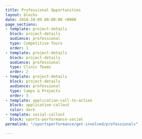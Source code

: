 ```yaml
---
title: Professional Opportunities
layout: blocks
date: 2018-10-09 00:00:00 +0000
page_sections:
- template: project-details
  block: project-details
  audience: professional
  type: Competitive Tours
  order: 1
- template: project-details
  block: project-details
  audience: professional
  type: Clinic Teams
  order: 2
- template: project-details
  block: project-details
  audience: professional
  type: Camps & Projects
  order: 3
- template: application-call-to-action
  block: application-callout
  color: dark
- template: social-callout
  block: sports-performance-social
permalink: "/sportsperformance/get-involved/professionals"

---
```

